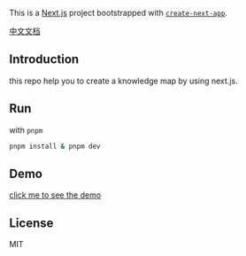 <!--
 * @Author: tohsaka888
 * @Date: 2022-08-01 11:31:01
 * @LastEditors: tohsaka888
 * @LastEditTime: 2022-08-18 16:14:20
 * @Description: 请填写简介
-->

This is a [Next.js](https://nextjs.org/) project bootstrapped with [`create-next-app`](https://github.com/vercel/next.js/tree/canary/packages/create-next-app).

[中文文档](https://github.com/tohsaka888/knowledge-map/blob/main/READNE_zh-CN.md)

## Introduction

this repo help you to create a knowledge map by using next.js.

## Run

with `pnpm`

```bash
pnpm install & pnpm dev
```

## Demo

[click me to see the demo](https://knowledge-map.vercel.app/)

## License

MIT
